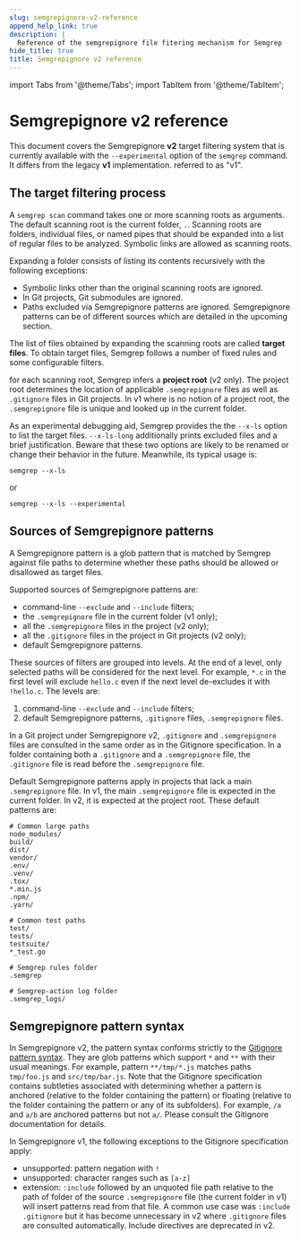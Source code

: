 ```yaml
---
slug: semgrepignore-v2-reference
append_help_link: true
description: |
  Reference of the semgrepignore file fitering mechanism for Semgrep
hide_title: true
title: Semgrepignore v2 reference
---
```


import Tabs from '@theme/Tabs';
import TabItem from '@theme/TabItem';

# Semgrepignore v2 reference

This document covers the Semgrepignore **v2** target filtering system that is
currently available with the `--experimental` option of the `semgrep`
command. It differs from the legacy **v1** implementation.
referred to as "v1".

## The target filtering process

A `semgrep scan` command takes one or more scanning roots as
arguments. The default scanning root is the current folder, `.`.
Scanning roots are folders, individual files, or named pipes that should be
expanded into a list of regular files to be analyzed. Symbolic links are
allowed as scanning roots.

Expanding a folder consists of listing its contents recursively with
the following exceptions:

* Symbolic links other than the original scanning roots are ignored.
* In Git projects, Git submodules are ignored.
* Paths excluded via Semgrepignore patterns are ignored. Semgrepignore
  patterns can be of different sources which are detailed in the
  upcoming section.

The list of files obtained by expanding the scanning roots are called
**target files**. To obtain target files, Semgrep follows a
number of fixed rules and some configurable filters.

for each scanning root, Semgrep infers a **project root** (v2 only). The
project root determines the location of applicable `.semgrepignore`
files as well as `.gitignore` files in Git projects. In v1 where is no
notion of a project root, the `.semgrepignore` file is unique and
looked up in the current folder.

<!-- TODO: explain project detection.
     Go over options to disable listing files using `git ls-files`
     while possibly still consulting the `.gitignore` files -- when we
     have an option for it. Right now we have only `--no-git-ignore`
     which is confusing and too coarse. I'd like to deprecate it as
     soon as we have finer-grained replacements.
-->

As an experimental debugging aid, Semgrep provides the the `--x-ls` option
to list the target files. `--x-ls-long` additionally prints excluded
files and a brief justification. Beware that these two options are
likely to be renamed or change their behavior in the
future. Meanwhile, its typical usage is:

```
semgrep --x-ls
```
or
```
semgrep --x-ls --experimental
```


## Sources of Semgrepignore patterns

A Semgrepignore pattern is a glob pattern that is matched by Semgrep
against file paths to determine whether these paths should be allowed or
disallowed as target files.

Supported sources of Semgrepignore patterns are:

* command-line `--exclude` and `--include` filters;
* the `.semgrepignore` file in the current folder (v1 only);
* all the `.semgrepignore` files in the project (v2 only);
* all the `.gitignore` files in the project in Git projects (v2 only);
* default Semgrepignore patterns.

These sources of filters are grouped into levels. At the end of a level,
only selected paths will be considered for the next level. For
example, `*.c` in the first level will exclude `hello.c` even if
the next level de-excludes it with `!hello.c`. The levels are:

1. command-line `--exclude` and `--include` filters;
2. default Semgrepignore patterns, `.gitignore` files,
   `.semgrepignore` files.

In a Git project under Semgrepignore v2, `.gitignore` and
`.semgrepignore` files are consulted in the same order as in the
Gitignore specification. In a folder containing both a `.gitignore`
and a `.semgrepignore` file, the `.gitignore` file is read before the
`.semgrepignore` file.

Default Semgrepignore patterns apply in projects that lack a main
`.semgrepignore` file. In v1, the main `.semgrepignore` file is
expected in the current folder. In v2, it is expected at the project
root. These default patterns are:

```
# Common large paths
node_modules/
build/
dist/
vendor/
.env/
.venv/
.tox/
*.min.js
.npm/
.yarn/

# Common test paths
test/
tests/
testsuite/
*_test.go

# Semgrep rules folder
.semgrep

# Semgrep-action log folder
.semgrep_logs/
```

## Semgrepignore pattern syntax

In Semgrepignore v2, the pattern syntax conforms strictly to the
[Gitignore pattern syntax](https://git-scm.com/docs/gitignore#_pattern_format).
They are glob patterns which support `*` and `**` with their usual
meanings. For example, pattern `**/tmp/*.js` matches paths `tmp/foo.js` and
`src/tmp/bar.js`.
Note that the Gitignore specification contains subtleties associated
with determining whether a pattern is anchored (relative to the folder
containing the pattern) or floating (relative to the folder containing
the pattern or any of its subfolders). For
example, `/a` and `a/b` are anchored patterns but not `a/`. Please
consult the Gitignore documentation for details.

In Semgrepignore v1, the following exceptions to the Gitignore
specification apply:

* unsupported: pattern negation with `!`
* unsupported: character ranges such as `[a-z]`
* extension:
  `:include` followed by an unquoted file path relative to the path of
  folder of the source `.semgrepignore` file (the current folder in v1)
  will insert patterns read from that file. A common use case was
  `:include .gitignore` but it has become unnecessary in v2 where
  `.gitignore` files are consulted automatically.
  Include directives are deprecated in v2.
